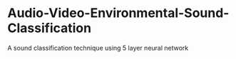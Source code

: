 # Audio-Video-Environmental-Sound-Classification
A sound classification technique using 5 layer neural network
